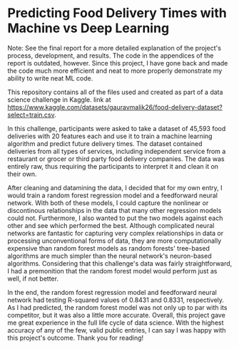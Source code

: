 # Predicting Food Delivery Times with Machine vs Deep Learning

Note: See the final report for a more detailed explanation of the project's process, development, and results. The code in the appendices of the report is outdated, however. Since this project, I have gone back and made the code much more efficient and neat to more properly demonstrate my ability to write neat ML code.

This repository contains all of the files used and created as part of a data science challenge in Kaggle. 
link at https://www.kaggle.com/datasets/gauravmalik26/food-delivery-dataset?select=train.csv. 

In this challenge, participants were asked to take a dataset of 45,593 food deliveries with 20 features each and use it to train a machine learning algorithm and predict future delivery times. The dataset contained deliveries from all types of services, including independent service from a restaurant or grocer or third party food delivery companies. The data was entirely raw, thus requiring the participants to interpret it and clean it on their own. 

After cleaning and datamining the data, I decided that for my own entry, I would train a random forest regression model and a feedforward neural network. With both of these models, I could capture the nonlinear or discontinous relationships in the data that many other regression models could not. Furthermore, I also wanted to put the two models against each other and see which performed the best. Although complicated neural networks are fantastic for capturing very complex relationships in data or processing unconventional forms of data, they are more computationally expensive than random forest models as random forests' tree-based algorithms are much simpler than the neural network's neuron-based algorithms. Considering that this challenge's data was fairly straightforward, I had a premonition that the random forest model would perform just as well, if not better. 

In the end, the random forest regression model and feedforward neural network had testing R-squared values of 0.8431 and 0.8331, respectively. As I had predicted, the random forest model was not only up to par with its competitor, but it was also a little more accurate. Overall, this project gave me great experience in the full life cycle of data science. With the highest accuracy of any of the few, valid public entries, I can say I was happy with this project's outcome. Thank you for reading!
